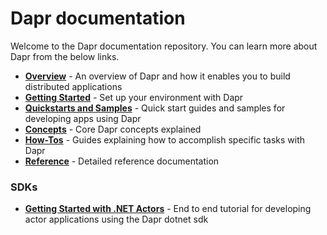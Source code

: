 # Dapr documentation

Welcome to the Dapr documentation repository. You can learn more about Dapr from the below links.

- **[Overview](./overview.md)** - An overview of Dapr and how it enables you to build distributed applications
- **[Getting Started](./getting-started)** - Set up your environment with Dapr
- **[Quickstarts and Samples](./quickstart)** - Quick start guides and samples for developing apps using Dapr
- **[Concepts](./concepts)** - Core Dapr concepts explained
- **[How-Tos](./howto)** - Guides explaining how to accomplish specific tasks with Dapr
- **[Reference](./reference)** - Detailed reference documentation

 ### SDKs
 - **[Getting Started with .NET Actors](https://github.com/dapr/dotnet-sdk/blob/master/docs/get-started-dapr-actor.md)** - End to end tutorial for developing actor applications using the Dapr dotnet sdk
